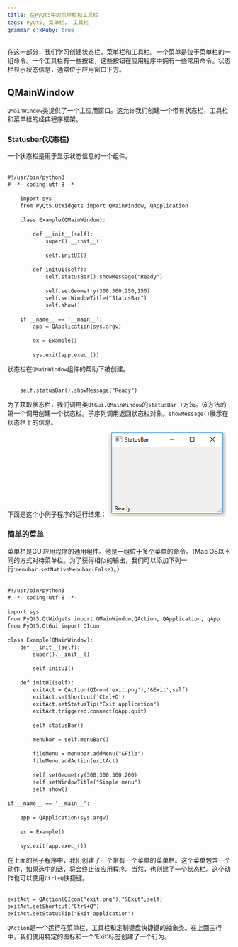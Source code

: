 ```yaml
---
title: 在PyQt5中的菜单栏和工具栏
tags: PyQt5, 菜单栏， 工具栏
grammar_cjkRuby: true
---
```


在这一部分，我们学习创建状态栏，菜单栏和工具栏。一个菜单是位于菜单栏的一组命令。一个工具栏有一些按钮，这些按钮在应用程序中拥有一些常用命令。状态栏显示状态信息，通常位于应用窗口下方。

## QMainWindow

`QMainWindow`类提供了一个主应用窗口。这允许我们创建一个带有状态栏，工具栏和菜单栏的经典程序框架。

### Statusbar(状态栏)

一个状态栏是用于显示状态信息的一个组件。

```

#!/usr/bin/python3
# -*- coding:utf-8 -*- 

	import sys
	from PyQt5.QtWidgets import QMainWindow, QApplication

	class Example(QMainWindow):

		def __init__(self):
			super().__init__()

			self.initUI()

		def initUI(self):
			self.statusBar().showMessage("Ready")

			self.setGeometry(300,300,250,150)
			self.setWindowTitle("StatusBar")
			self.show()

	if __name__ == '__main__':
		app = QApplication(sys.argv)

		ex = Example()

		sys.exit(app.exec_())

```

状态栏在`QMainWindow`组件的帮助下被创建。

```

	self.statusBar().showMessage("Ready")

```

为了获取状态栏，我们调用类`QtGui.QMainWindow`的`statusBar()`方法。该方法的第一个调用创建一个状态栏。子序列调用返回状态栏对象。`showMessage()`展示在状态栏上的信息。

下面是这个小例子程序的运行结果：
![enter description here][1]


### 简单的菜单

菜单栏是GUI应用程序的通用组件。他是一组位于多个菜单的命令。（Mac OS以不同的方式对待菜单栏。为了获得相似的输出，我们可以添加下列一行:`menubar.setNativeMenubar(False)`。）

```

#!/usr/bin/python3
# -*- coding:utf-8 -*-

import sys
from PyQt5.QtWidgets import QMainWindow,QAction, QApplication, qApp
from PyQt5.QtGui import QIcon

class Example(QMainWindow):
    def __init__(self):
        super().__init__()
        
        self.initUI()
        
    def initUI(self):
        exitAct = QAction(QIcon('exit.png'),'&Exit',self)
        exitAct.setShortcut('Ctrl+Q')
        exitAct.setStatusTip("Exit application")
        exitAct.triggered.connect(qApp.quit)
        
        self.statusBar()
        
        menubar = self.menuBar()
        
        fileMenu = menubar.addMenu("&File")
        fileMenu.addAction(exitAct)
        
        self.setGeometry(300,300,300,200)
        self.setWindowTitle("Simple menu")
        self.show()
        
if __name__ == '__main__':
    
    app = QApplication(sys.argv)
    
    ex = Example()
    
    sys.exit(app.exec_())

```

在上面的例子程序中，我们创建了一个带有一个菜单的菜单栏。这个菜单包含一个动作，如果选中的话，将会终止该应用程序。当然，也创建了一个状态栏。这个动作也可以使用`Ctrl+Q`快捷键。

```

exitAct = QAction(QIcon("exit.png"),"&Exit",self)
exitAct.setShortcut("Ctrl+Q")
exitAct.setStatusTip("Exit application")

```

`QAction`是一个运行在菜单栏，工具栏和定制键盘快捷键的抽象类。在上面三行中，我们使用特定的图标和一个'Exit'标签创建了一个行为。


  [1]: https://github.com/hongbochen/mks/blob/master/images/%E5%BE%AE%E4%BF%A1%E5%9B%BE%E7%89%87_20171224005701.png?raw=true